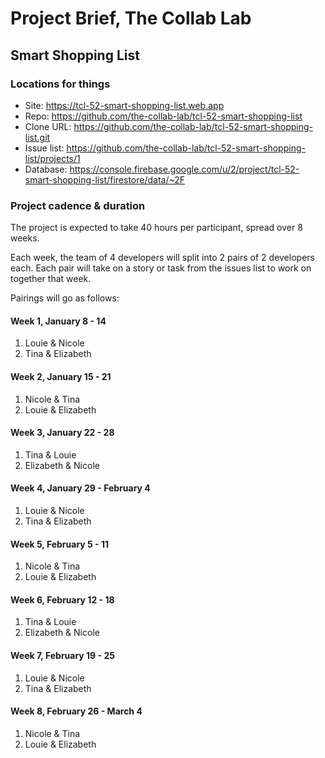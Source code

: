 # Project Brief, The Collab Lab

## Smart Shopping List

### Locations for things

- Site: https://tcl-52-smart-shopping-list.web.app
- Repo: https://github.com/the-collab-lab/tcl-52-smart-shopping-list
- Clone URL: https://github.com/the-collab-lab/tcl-52-smart-shopping-list.git
- Issue list: https://github.com/the-collab-lab/tcl-52-smart-shopping-list/projects/1
- Database: https://console.firebase.google.com/u/2/project/tcl-52-smart-shopping-list/firestore/data/~2F

### Project cadence & duration

The project is expected to take 40 hours per participant, spread over 8 weeks.

Each week, the team of 4 developers will split into 2 pairs of 2 developers each. Each pair will take on a story or task from the issues list to work on together that week.

Pairings will go as follows:

#### Week 1, January 8 - 14

1. Louie & Nicole
2. Tina & Elizabeth

#### Week 2, January 15 - 21

1. Nicole & Tina
2. Louie & Elizabeth

#### Week 3, January 22 - 28

1. Tina & Louie
2. Elizabeth & Nicole

#### Week 4, January 29 - February 4

1. Louie & Nicole
2. Tina & Elizabeth

#### Week 5, February 5 - 11

1. Nicole & Tina
2. Louie & Elizabeth

#### Week 6, February 12 - 18

1. Tina & Louie
2. Elizabeth & Nicole

#### Week 7, February 19 - 25

1. Louie & Nicole
2. Tina & Elizabeth

#### Week 8, February 26 - March 4

1. Nicole & Tina
2. Louie & Elizabeth

